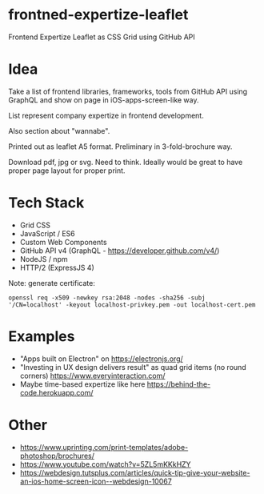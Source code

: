 frontned-expertize-leaflet
===
Frontend Expertize Leaflet as CSS Grid using GitHub API


# Idea

Take a list of frontend libraries, frameworks, tools from GitHub API using GraphQL and show on page in iOS-apps-screen-like way.

List represent company expertize in frontend development.

Also section about "wannabe".

Printed out as leaflet A5 format. Preliminary in 3-fold-brochure way.

Download pdf, jpg or svg. Need to think. Ideally would be great to have proper page layout for proper print.

# Tech Stack

- Grid CSS
- JavaScript / ES6
- Custom Web Components
- GitHub API v4 (GraphQL - https://developer.github.com/v4/)
- NodeJS / npm
- HTTP/2 (ExpressJS 4)

Note: generate certificate:

```
openssl req -x509 -newkey rsa:2048 -nodes -sha256 -subj '/CN=localhost' -keyout localhost-privkey.pem -out localhost-cert.pem
```

# Examples
- "Apps built on Electron" on https://electronjs.org/
- "Investing in UX design delivers result" as quad grid items (no round corners) https://www.everyinteraction.com/
- Maybe time-based expertize like here https://behind-the-code.herokuapp.com/

# Other
- https://www.uprinting.com/print-templates/adobe-photoshop/brochures/
- https://www.youtube.com/watch?v=5ZL5mKKkHZY
- https://webdesign.tutsplus.com/articles/quick-tip-give-your-website-an-ios-home-screen-icon--webdesign-10067